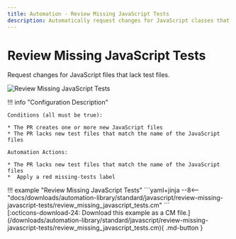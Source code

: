 ```yaml
---
title: Automation - Review Missing JavaScript Tests
description: Automatically request changes for JavaScript classes that lack test files in a PR.
---
```

# Review Missing JavaScript Tests

<!-- --8<-- [start:example]-->

Request changes for JavaScript files that lack test files.

![Review Missing JavaScript Tests](/automations/standard/review-missing-javascript-tests/review-missing-javascipt-tests.png)

!!! info "Configuration Description"

    Conditions (all must be true):
    
    * The PR creates one or more new JavaScript files
    * The PR lacks new test files that match the name of the JavaScript files
    
    Automation Actions:
    
    * The PR lacks new test files that match the name of the JavaScript files
    *  Apply a red missing-tests label

<div class="automationExample" markdown="1">
!!! example "Review Missing JavaScript Tests"
    ```yaml+jinja
    --8<-- "docs/downloads/automation-library/standard/javascript/review-missing-javascript-tests/review_missing_javascript_tests.cm"
    ```
    <div class="result" markdown>
      <span>
      [:octicons-download-24: Download this example as a CM file.](/downloads/automation-library/standard/javascript/review-missing-javascript-tests/review_missing_javascript_tests.cm){ .md-button }
      </span>
    </div>
<!-- --8<-- [end:example]-->